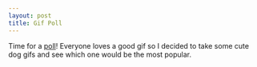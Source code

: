 ```yaml
---
layout: post
title: Gif Poll
---
```

Time for a <a href='http://rachelmcquirk.com/projects/textscroll/' target='_blank'>poll</a>! Everyone loves a good gif so I decided to take some cute dog gifs and see which one would be the most popular. 
